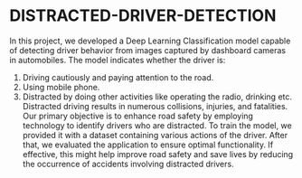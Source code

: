 # DISTRACTED-DRIVER-DETECTION
In this project, we developed a Deep Learning Classification model capable of detecting driver behavior from images captured by dashboard cameras in automobiles.
The model indicates whether the driver is:
   1. Driving cautiously and paying attention to the road. 
   2. Using mobile phone.
   3. Distracted by doing other activities like operating the radio, drinking etc.
Distracted driving results in numerous collisions, injuries, and fatalities. Our primary objective is to enhance road safety by employing technology to identify drivers who are distracted. To train the model, we provided it with a dataset containing various actions of the driver. After that, we evaluated the application to ensure optimal functionality. If effective, this might help improve road safety and save lives by reducing the occurrence of accidents involving distracted drivers.

